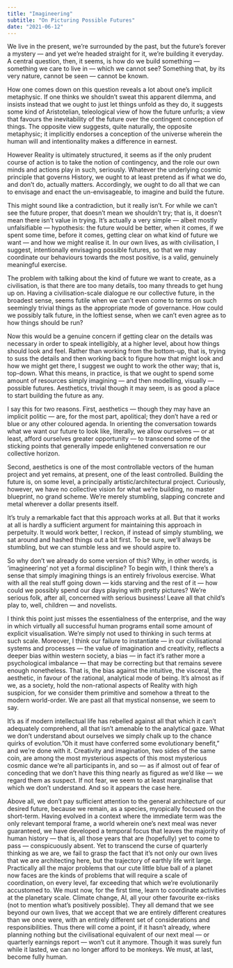 ```yaml
---
title: "Imagineering"
subtitle: "On Picturing Possible Futures"
date: "2021-06-12"
---
```


We live in the present, we’re surrounded by the past, but the future’s forever a mystery — and yet we’re headed straight for it, we’re building it everyday. A central question, then, it seems, is how do we build something — something we care to live in — which we cannot see? Something that, by its very nature, cannot be seen — cannot be known.

How one comes down on this question reveals a lot about one’s implicit metaphysic. If one thinks we shouldn’t sweat this apparent dilemma, and insists instead that we ought to just let things unfold as they do, it suggests some kind of Aristotelian, teleological view of how the future unfurls; a view that favours the inevitability of the future over the contingent conception of things. The opposite view suggests, quite naturally, the opposite metaphysic; it implicitly endorses a conception of the universe wherein the human will and intentionality makes a difference in earnest.

However Reality is ultimately structured, it seems as if the only prudent course of action is to take the notion of contingency, and the role our own minds and actions play in such, seriously. Whatever the underlying cosmic principle that governs History, we ought to at least pretend as if what we do, and don’t do, actually matters. Accordingly, we ought to do all that we can to envisage and enact the un-envisageable, to imagine and build the future.

This might sound like a contradiction, but it really isn’t. For while we can’t see the future proper, that doesn’t mean we shouldn’t try; that is, it doesn’t mean there isn’t value in trying. It’s actually a very simple — albeit mostly unfalsifiable — hypothesis: the future would be better, when it comes, if we spent some time, before it comes, getting clear on what kind of future we want — and how we might realise it. In our own lives, as with civilisation, I suggest, intentionally envisaging possible futures, so that we may coordinate our behaviours towards the most positive, is a valid, genuinely meaningful exercise.

The problem with talking about the kind of future we want to create, as a civilisation, is that there are too many details, too many threads to get hung up on. Having a civilisation-scale dialogue re our collective future, in the broadest sense, seems futile when we can’t even come to terms on such seemingly trivial things as the appropriate mode of governance. How could we possibly talk future, in the loftiest sense, when we can’t even agree as to how things should be run?

Now this would be a genuine concern if getting clear on the details was necessary in order to speak intelligibly, at a higher level, about how things should look and feel. Rather than working from the bottom-up, that is, trying to suss the details and then working back to figure how that might look and how we might get there, I suggest we ought to work the other way; that is, top-down. What this means, in practice, is that we ought to spend some amount of resources simply imagining — and then modelling, visually — possible futures. Aesthetics, trivial though it may seem, is as good a place to start building the future as any.

I say this for two reasons. First, aesthetics — though they may have an implicit politic — are, for the most part, apolitical; they don’t have a red or blue or any other coloured agenda. In orienting the conversation towards what we want our future to look like, literally, we allow ourselves — or at least, afford ourselves greater opportunity — to transcend some of the sticking points that generally impede enlightened conversation re our collective horizon.

Second, aesthetics is one of the most controllable vectors of the human project and yet remains, at present, one of the least controlled. Building the future is, on some level, a principally artistic/architectural project. Curiously, however, we have no collective vision for what we’re building, no master blueprint, no grand scheme. We’re merely stumbling, slapping concrete and metal wherever a dollar presents itself.

It’s truly a remarkable fact that this approach works at all. But that it works at all is hardly a sufficient argument for maintaining this approach in perpetuity. It would work better, I reckon, if instead of simply stumbling, we sat around and hashed things out a bit first. To be sure, we’ll always be stumbling, but we can stumble less and we should aspire to.

So why don’t we already do some version of this? Why, in other words, is ‘imagineering’ not yet a formal discipline? To begin with, I think there’s a sense that simply imagining things is an entirely frivolous exercise. What with all the real stuff going down — kids starving and the rest of it — how could we possibly spend our days playing with pretty pictures? We’re serious folk, after all, concerned with serious business! Leave all that child’s play to, well, children — and novelists.

I think this point just misses the essentialness of the enterprise, and the way in which virtually all successful human programs entail some amount of explicit visualisation. We’re simply not used to thinking in such terms at such scale. Moreover, I think our failure to instantiate — in our civilisational systems and processes — the value of imagination and creativity, reflects a deeper bias within western society, a bias — in fact it’s rather more a psychological imbalance — that may be correcting but that remains severe enough nonetheless. That is, the bias against the intuitive, the visceral, the aesthetic, in favour of the rational, analytical mode of being. It’s almost as if we, as a society, hold the non-rational aspects of Reality with high suspicion, for we consider them primitive and somehow a threat to the modern world-order. We are past all that mystical nonsense, we seem to say.

It’s as if modern intellectual life has rebelled against all that which it can’t adequately comprehend, all that isn’t amenable to the analytical gaze. What we don’t understand about ourselves we simply chalk up to the chance quirks of evolution.”Oh it must have conferred some evolutionary benefit,” and we’re done with it. Creativity and imagination, two sides of the same coin, are among the most mysterious aspects of this most mysterious cosmic dance we’re all participants in, and so — as if almost out of fear of conceding that we don’t have this thing nearly as figured as we’d like — we regard them as suspect. If not fear, we seem to at least marginalise that which we don’t understand. And so it appears the case here.

Above all, we don’t pay sufficient attention to the general architecture of our desired future, because we remain, as a species, myopically focused on the short-term. Having evolved in a context where the immediate term was the only relevant temporal frame, a world wherein one’s next meal was never guaranteed, we have developed a temporal focus that leaves the majority of human history — that is, all those years that are (hopefully) yet to come to pass — conspicuously absent. Yet to transcend the curse of quarterly thinking as we are, we fail to grasp the fact that it’s not only our own lives that we are architecting here, but the trajectory of earthly life writ large. Practically all the major problems that our cute little blue ball of a planet now faces are the kinds of problems that will require a scale of coordination, on every level, far exceeding that which we’re evolutionarily accustomed to. We must now, for the first time, learn to coordinate activities at the planetary scale. Climate change, AI, all your other favourite ex-risks (not to mention what’s positively possible). They all demand that we see beyond our own lives, that we accept that we are entirely different creatures than we once were, with an entirely different set of considerations and responsibilities. Thus there will come a point, if it hasn’t already, where planning nothing but the civilisational equivalent of our next meal — or quarterly earnings report — won’t cut it anymore. Though it was surely fun while it lasted, we can no longer afford to be monkeys. We must, at last, become fully human.
